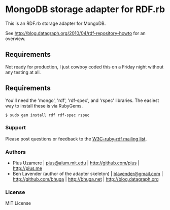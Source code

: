# MongoDB storage adapter for RDF.rb

This is an RDF.rb storage adapter for MongoDB.

See <http://blog.datagraph.org/2010/04/rdf-repository-howto> for an overview.

## Requirements

Not ready for production, I just cowboy coded this on a Friday night without any testing at all.

## Requirements

You'll need the 'mongo', 'rdf', 'rdf-spec', and 'rspec' libraries.  The easiest way to install these is via RubyGems.

    $ sudo gem install rdf rdf-spec rspec

### Support

Please post questions or feedback to the [W3C-ruby-rdf mailing list][].

### Authors
 * Pius Uzamere | <pius@alum.mit.edu> | <http://github.com/pius> | <http://pius.me>
 * Ben Lavender (author of the adapter skeleton) | <blavender@gmail.com> | <http://github.com/bhuga> | <http://bhuga.net> | <http://blog.datagraph.org>

### License

MIT License

[W3C-ruby-rdf mailing list]:        http://lists.w3.org/Archives/Public/public-rdf-ruby/
